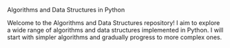 Algorithms and Data Structures in Python

Welcome to the Algorithms and Data Structures repository! I aim to explore a wide range of algorithms and data structures implemented in Python. I will start with simpler algorithms and gradually progress to more complex ones.
